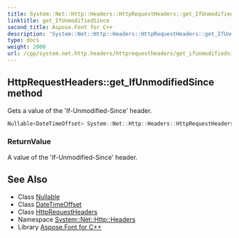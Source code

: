 ```yaml
---
title: System::Net::Http::Headers::HttpRequestHeaders::get_IfUnmodifiedSince method
linktitle: get_IfUnmodifiedSince
second_title: Aspose.Font for C++
description: 'System::Net::Http::Headers::HttpRequestHeaders::get_IfUnmodifiedSince method. Gets a value of the ''If-Unmodified-Since'' header in C++.'
type: docs
weight: 2000
url: /cpp/system.net.http.headers/httprequestheaders/get_ifunmodifiedsince/
---
```

## HttpRequestHeaders::get_IfUnmodifiedSince method


Gets a value of the 'If-Unmodified-Since' header.

```cpp
Nullable<DateTimeOffset> System::Net::Http::Headers::HttpRequestHeaders::get_IfUnmodifiedSince()
```


### ReturnValue

A value of the 'If-Unmodified-Since' header.

## See Also

* Class [Nullable](../../../system/nullable/)
* Class [DateTimeOffset](../../../system/datetimeoffset/)
* Class [HttpRequestHeaders](../)
* Namespace [System::Net::Http::Headers](../../)
* Library [Aspose.Font for C++](../../../)

